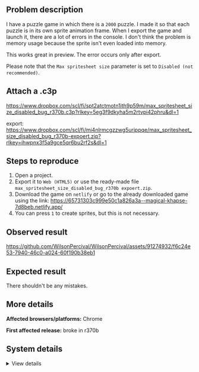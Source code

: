 ## Problem description

I have a puzzle game in which there is a `2000` puzzle. I made it so that each puzzle is in its own sprite animation frame. When I export the game and launch it, there are a lot of errors in the console. I don't think the problem is memory usage because the sprite isn't even loaded into memory.

This works great in preview. The error occurs only after export.

Please note that the `Max spritesheet size` parameter is set to `Disabled (not recommended)`.

## Attach a .c3p

https://www.dropbox.com/scl/fi/spt2atctmotn1ith9p59m/max_spritesheet_size_disabled_bug_r370b.c3p?rlkey=5eg3f9dkyha5m2rtvpi42phru&dl=1

export: https://www.dropbox.com/scl/fi/mi4nlrmcgzzwg5urjppqe/max_spritesheet_size_disabled_bug_r370b-expoert.zip?rlkey=ihwpnx3f5a9gce5qr6bu2rf2s&dl=1

## Steps to reproduce

1. Open a project.
2. Export it to `Web (HTML5)` or use the ready-made file `max_spritesheet_size_disabled_bug_r370b expoert.zip`.
3. Download the game on `netlify` or go to the already downloaded game using the link: https://65731303c999e50c1a826a3a--magical-khapse-7d8beb.netlify.app/
4. You can press `1` to create sprites, but this is not necessary.

## Observed result

https://github.com/WilsonPercival/WilsonPercival/assets/91274932/f6c24e53-7940-46c0-a024-60f190b38eb1

## Expected result

There shouldn't be any mistakes.

## More details



**Affected browsers/platforms:** Chrome

**First affected release:** broke in r370b

## System details

<details><summary>View details</summary>

Platform information
Product: Construct 3 r370 (beta)
Browser: Chrome 119.0.6045.200
Browser engine: Chromium
Context: browser
Operating system: Windows 11
Device type: desktop
Device pixel ratio: 1.5
Logical CPU cores: 16
Approx. device memory: 8 GB
User agent: Mozilla/5.0 (Windows NT 10.0; Win64; x64) AppleWebKit/537.36 (KHTML, like Gecko) Chrome/119.0.0.0 Safari/537.36
Language setting: en-US

Local storage
Storage quota (approx): 283 gb
Storage usage (approx): 182 mb (0.1%)
Persistant storage: Yes

Browser support notes
This list contains missing features that are not required, but could improve performance or user experience if supported.

Nothing is missing. Everything is OK!
WebGL information
Version string: WebGL 2.0 (OpenGL ES 3.0 Chromium)
Numeric version: 2
Supports NPOT textures: yes
Supports GPU profiling: no
Supports highp precision: yes
Vendor: Google Inc. (AMD)
Renderer: ANGLE (AMD, AMD Radeon(TM) Graphics (0x00001638) Direct3D11 vs_5_0 ps_5_0, D3D11)
Major performance caveat: no
Maximum texture size: 16384
Point size range: 1 to 1024
Extensions:

EXT_color_buffer_float
EXT_color_buffer_half_float
EXT_disjoint_timer_query_webgl2
EXT_float_blend
EXT_texture_compression_bptc
EXT_texture_compression_rgtc
EXT_texture_filter_anisotropic
EXT_texture_norm16
KHR_parallel_shader_compile
OES_draw_buffers_indexed
OES_texture_float_linear
OVR_multiview2
WEBGL_clip_cull_distance
WEBGL_compressed_texture_s3tc
WEBGL_compressed_texture_s3tc_srgb
WEBGL_debug_renderer_info
WEBGL_debug_shaders
WEBGL_lose_context
WEBGL_multi_draw
WEBGL_provoking_vertex
Audio information
System sample rate: 48000 Hz
Output channels: 2
Output interpretation: speakers
Supported decode formats:

WebM Opus (audio/webm; codecs=opus)
Ogg Opus (audio/ogg; codecs=opus)
WebM Vorbis (audio/webm; codecs=vorbis)
Ogg Vorbis (audio/ogg; codecs=vorbis)
MPEG-4 AAC (audio/mp4; codecs=mp4a.40.5)
MP3 (audio/mpeg)
FLAC (audio/flac)
PCM WAV (audio/wav; codecs=1)
Supported encode formats:

WebM Opus (audio/webm; codecs=opus)
Video information
Supported decode formats:

WebM AV1 (video/webm; codecs=av01.0.00M.08)
MP4 AV1 (video/mp4; codecs=av01.0.00M.08)
WebM VP9 (video/webm; codecs=vp9)
WebM VP8 (video/webm; codecs=vp8)
H.265 (video/mp4; codecs=hev1.1.2.L93.B0)
H.264 (video/mp4; codecs=avc1.42E01E)
Supported encode formats:

WebM AV1 (video/webm; codecs=av1)
WebM VP9 (video/webm; codecs=vp9)
WebM VP8 (video/webm; codecs=vp8)

</details>
